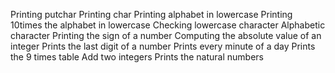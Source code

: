 Printing putchar
Printing char
Printing alphabet in lowercase
Printing 10times the alphabet in lowercase
Checking lowercase character
Alphabetic character
Printing the sign of a number
Computing the absolute value of an integer
Prints the last digit of a number
Prints every minute of a day
Prints the 9 times table
Add two integers
Prints the natural numbers
